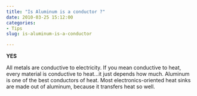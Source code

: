 ```yaml
---
title: "Is Aluminum is a conductor ?"
date: 2010-03-25 15:12:00
categories:
- Tips
slug: is-aluminum-is-a-conductor

---
```


<strong>YES</strong>

All metals are conductive to electricity. If you mean conductive to heat, every material is conductive to heat...it just depends how much. Aluminum is one of the best conductors of heat. Most electronics-oriented heat sinks are made out of aluminum, because it transfers heat so well.
